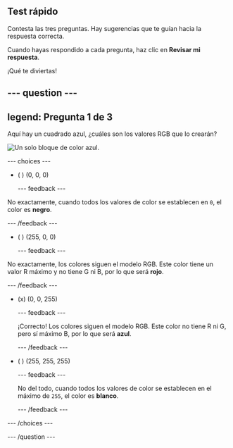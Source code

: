 ## Test rápido

Contesta las tres preguntas. Hay sugerencias que te guían hacia la respuesta correcta.

Cuando hayas respondido a cada pregunta, haz clic en **Revisar mi respuesta**.

¡Qué te diviertas!

--- question ---
---
legend: Pregunta 1 de 3
---
Aquí hay un cuadrado azul, ¿cuáles son los valores RGB que lo crearán?

![Un solo bloque de color azul.](images/quiz-colour.png)

--- choices ---

- ( ) (0, 0, 0)

  --- feedback ---

No exactamente, cuando todos los valores de color se establecen en `0`, el color es **negro**.

  --- /feedback ---

- ( ) (255, 0, 0)

  --- feedback ---

No exactamente, los colores siguen el modelo RGB. Este color tiene un valor R máximo y no tiene G ni B, por lo que será **rojo**.

  --- /feedback ---

- (x) (0, 0, 255)

  --- feedback ---

  ¡Correcto! Los colores siguen el modelo RGB. Este color no tiene R ni G, pero sí máximo B, por lo que será **azul**.

  --- /feedback ---

- ( ) (255, 255, 255)

  --- feedback ---

  No del todo, cuando todos los valores de color se establecen en el máximo de `255`, el color es **blanco**.

  --- /feedback ---

--- /choices ---

--- /question ---
